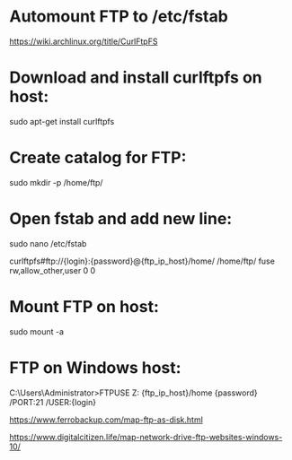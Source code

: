 # Automount FTP to /etc/fstab
https://wiki.archlinux.org/title/CurlFtpFS

# Download and install curlftpfs on host:
sudo apt-get install curlftpfs

# Create catalog for FTP:
sudo mkdir -p /home/ftp/

# Open fstab and add new line:
sudo nano /etc/fstab

curlftpfs#ftp://{login}:{password}@{ftp_ip_host}/home/ /home/ftp/ fuse rw,allow_other,user 0 0

# Mount FTP on host:  
sudo mount -a

# FTP on Windows host: 

C:\Users\Administrator>FTPUSE Z: {ftp_ip_host}/home {password} /PORT:21 /USER:{login}

https://www.ferrobackup.com/map-ftp-as-disk.html

https://www.digitalcitizen.life/map-network-drive-ftp-websites-windows-10/
